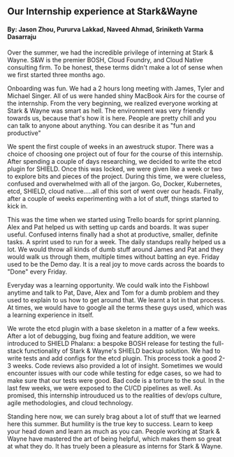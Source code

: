 ## Our Internship experience at Stark&Wayne

#### By: Jason Zhou, Pururva Lakkad, Naveed Ahmad, Sriniketh Varma Dasarraju

Over the summer, we had the incredible privilege of interning at Stark & Wayne. S&W is the premier BOSH, Cloud Foundry, and Cloud Native consulting firm. To be honest, these terms didn't make a lot of sense when we first started three months ago. 

Onboarding was fun. We had a 2 hours long meeting with James, Tyler and Michael Singer. All of us were handed shiny MacBook Airs for the course of the internship. From the very beginning, we realized everyone working at Stark & Wayne was smart as hell. The environment was very friendly towards us, because that's how it is here. People are pretty chill and you can talk to anyone about anything. You can desribe it as "fun and productive"

We spent the first couple of weeks in an awestruck stupor. There was a choice of choosing one project out of four for the course of this internship. After spending a couple of days researching, we decided to write the etcd plugin for SHIELD. Once this was locked, we were given like a week or two to explore bits and pieces of the project. During this time, we were clueless, confused and overwhelmed with all of the jargon. Go, Docker, Kubernetes, etcd, SHIELD, cloud native.....all of this sort of went over our heads. Finally, after a couple of weeks experimenting with a lot of stuff, things started to kick in. 

This was the time when we started using Trello boards for sprint planning. Alex and Pat helped us with setting up cards and boards. It was super useful. Confused interns finally had a shot at productive, smaller, definite tasks. A sprint used to run for a week. The daily standups really helped us a lot. We would throw all kinds of dumb stuff around James and Pat and they would walk us through them, multiple times without batting an eye. Friday used to be the Demo day. It is a real joy to move cards across the boards to "Done" every Friday.

Everyday was a learning opportunity. We could walk into the Fishbowl anytime and talk to Pat, Dave, Alex and Tom for a dumb problem and they used to explain to us how to get around that. We learnt a lot in that process. At times, we would have to google all the terms these guys used, which was a learning experience in itself. 

We wrote the etcd plugin with a base skeleton in a matter of a few weeks. After a lot of debugging, bug fixing and feature addition, we were introduced to SHIELD Phalanx: a bespoke BOSH release for testing the full-stack functionality of Stark & Wayne's SHIELD backup solution. We had to write tests and add configs for the etcd plugin. This process took a good 2-3 weeks. Code reviews also provided a lot of insight. Sometimes we would encounter issues with our code while testing for edge cases, so we had to make sure that our tests were good. Bad code is a torture to the soul. In the last few weeks, we were exposed to the CI/CD pipelines as well. As promised, this internship introuduced us to the realities of dev/ops culture, agile methodologies, and cloud technology.

Standing here now, we can surely brag about a lot of stuff that we learned here this summer. But humility is the true key to success. Learn to keep your head down and learn as much as you can. People working at Stark & Wayne have mastered the art of being helpful, which makes them so great at what they do. It has truely been a pleasure as interns for Stark & Wayne. 
